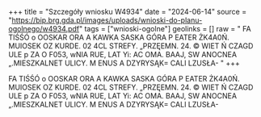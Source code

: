 +++
title = "Szczegóły wniosku W4934"
date = "2024-06-14"
source = "https://bip.brg.gda.pl/images/uploads/wnioski-do-planu-ogolnego/w4934.pdf"
tags = ["wnioski-ogolne"]
geolinks = []
raw = " FA TIŚŚÓ o OOSKAR ORA A KAWKA SASKA GÓRA P EATER ŻK4A0Ń. MUIOSEK OZ KURDE. 02 4CL STREFY. „PRZĘEMN. 24. © WIET Ń CZAGD ULE p ZA O F053, wNIA RUE, LAT Yi: AC OMA. BAAJ, SW ANOCNEA „.MIESZKALNET ULICY. M ENUS A DZYRYSĄK= CALI LZUSŁA- "
+++


FA TIŚŚÓ o OOSKAR ORA A KAWKA SASKA GÓRA P EATER
ŻK4A0Ń. MUIOSEK OZ KURDE. 02 4CL STREFY.
„PRZĘEMN. 24. © WIET Ń CZAGD ULE p ZA O F053, wNIA
RUE, LAT Yi: AC OMA. BAAJ, SW ANOCNEA
„.MIESZKALNET ULICY. M ENUS A DZYRYSĄK= CALI LZUSŁA-



